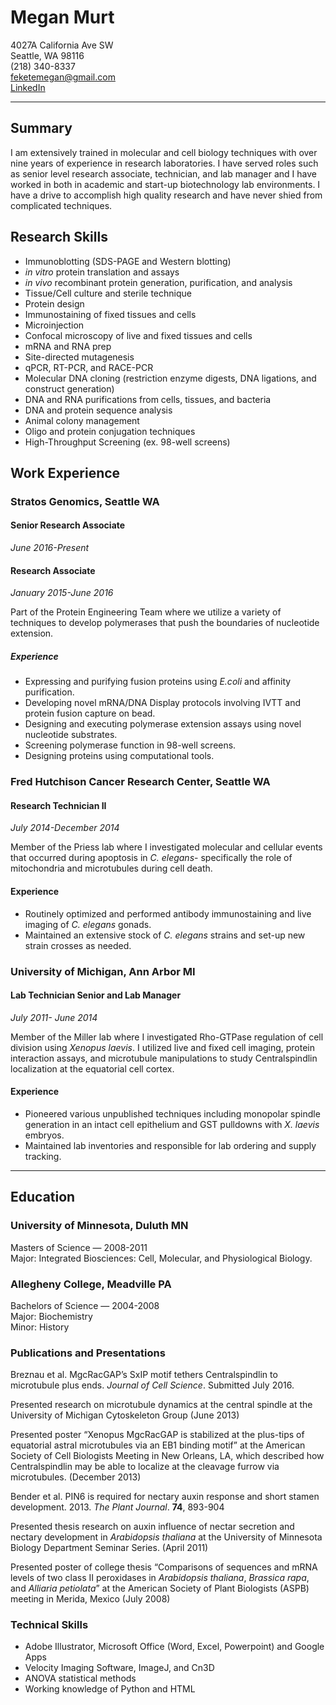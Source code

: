 # Megan Murt

4027A California Ave SW  
Seattle, WA 98116  
(218) 340-8337   
feketemegan@gmail.com  
[LinkedIn](https://www.linkedin.com/in/megan-murt-60457a68/)
* * *

## Summary
I am extensively trained in molecular and cell biology techniques with over nine years of experience in research laboratories. I have served roles such as senior level research associate, technician, and lab manager and I have worked in both in academic and start-up biotechnology lab environments.  I have a drive to accomplish high quality research and have never shied from complicated techniques.

 ## Research Skills
* Immunoblotting  (SDS-PAGE and Western blotting)
* _in vitro_ protein translation and assays                          
* _in vivo_ recombinant protein generation, purification, and analysis
* Tissue/Cell culture and sterile technique
* Protein design
* Immunostaining of fixed tissues and cells
* Microinjection
* Confocal microscopy of live and fixed tissues and cells
* mRNA and RNA prep
* Site-directed mutagenesis
* qPCR, RT-PCR, and RACE-PCR
* Molecular DNA cloning (restriction enzyme digests, DNA ligations, and construct generation)
* DNA and RNA purifications from cells, tissues, and bacteria
* DNA and protein sequence analysis  
* Animal colony management
* Oligo and protein conjugation techniques
* High-Throughput Screening (ex. 98-well screens)

## Work Experience

### Stratos Genomics, Seattle WA   
#### Senior Research Associate
_June 2016-Present_
#### Research Associate
_January 2015-June 2016_

Part of the Protein Engineering Team where we utilize a variety of techniques to develop polymerases that push the boundaries of nucleotide extension.  

##### Experience
* Expressing and purifying fusion proteins using _E.coli_ and affinity purification.
* Developing novel mRNA/DNA Display protocols involving IVTT and protein fusion
capture on bead.
* Designing and executing polymerase extension assays using novel nucleotide substrates.
* Screening polymerase function in 98-well screens.
* Designing proteins using computational tools.

### Fred Hutchison Cancer Research Center, Seattle WA
#### Research Technician II
_July 2014-December 2014_

Member of the Priess lab where I investigated molecular and cellular events that occurred during apoptosis in _C. elegans_- specifically the role of mitochondria and microtubules during cell death.

#### Experience
* Routinely optimized and performed antibody immunostaining and live imaging of _C. elegans_ gonads.           
* Maintained an extensive stock of _C. elegans_ strains and set-up new strain crosses as needed.

### University of Michigan, Ann Arbor MI
#### Lab Technician Senior and Lab Manager
_July 2011- June 2014_

 Member of the Miller lab where I investigated Rho-GTPase regulation of cell division using _Xenopus laevis_. I utilized live and fixed cell imaging, protein interaction assays, and microtubule manipulations to study Centralspindlin localization at the equatorial cell cortex.

#### Experience   
* Pioneered various unpublished techniques including monopolar spindle generation in an intact cell epithelium and GST pulldowns with _X. laevis_ embryos.
* Maintained lab inventories and responsible for lab ordering and supply tracking.

* * *

## Education

### University of Minnesota, Duluth MN
Masters of Science — 2008-2011  
Major: Integrated Biosciences: Cell, Molecular,  and Physiological Biology.

### Allegheny College, Meadville PA
Bachelors of Science — 2004-2008  
Major: Biochemistry     
Minor: History  


### Publications and Presentations

Breznau et al. MgcRacGAP’s SxIP motif tethers Centralspindlin to microtubule plus ends. _Journal of Cell Science_. Submitted July 2016.   

Presented research on microtubule dynamics at the central spindle at the University of Michigan Cytoskeleton Group (June 2013)

 Presented poster “Xenopus MgcRacGAP is stabilized at the plus-tips of equatorial astral microtubules via an EB1 binding motif” at the American Society of Cell Biologists Meeting in New Orleans, LA, which described how Centralspindlin may be able to localize at the cleavage furrow via microtubules. (December 2013)

 Bender et al. PIN6 is required for nectary auxin response and short stamen development. 2013. _The Plant Journal_. **74**, 893-904

 Presented thesis research on auxin influence of nectar secretion and nectary development in _Arabidopsis thaliana_ at the University of Minnesota Biology Department Seminar Series. (April 2011)

 Presented poster of college thesis “Comparisons of sequences and mRNA levels of two class II peroxidases in _Arabidopsis thaliana_, _Brassica rapa_, and _Alliaria petiolata_” at the American Society of Plant Biologists (ASPB) meeting in Merida, Mexico (July 2008)  

 ### Technical Skills

* Adobe Illustrator, Microsoft Office (Word, Excel, Powerpoint) and Google Apps
* Velocity Imaging Software, ImageJ, and Cn3D
* ANOVA statistical methods   
* Working knowledge of Python and HTML
